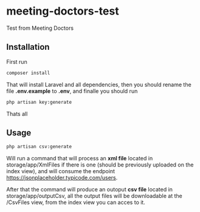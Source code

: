 # meeting-doctors-test
Test from Meeting Doctors

## Installation

First run 

```bash
composer install
```
That will install Laravel and all dependencies, then you should rename the file **.env.example** to **.env**, and finalle you should run

```bash
php artisan key:generate
```

Thats all

## Usage

```bash
php artisan csv:generate
```

Will run a command that will process an **xml file** located in storage/app/XmlFiles if there is one (should be previously uploaded on the index view), and will consume the endpoint https://jsonplaceholder.typicode.com/users.

After that the command will produce an outoput **csv file** located in storage/app/outputCsv, all the output files will be downloadable at the /CsvFiles view, from the index view you can acces to it.


